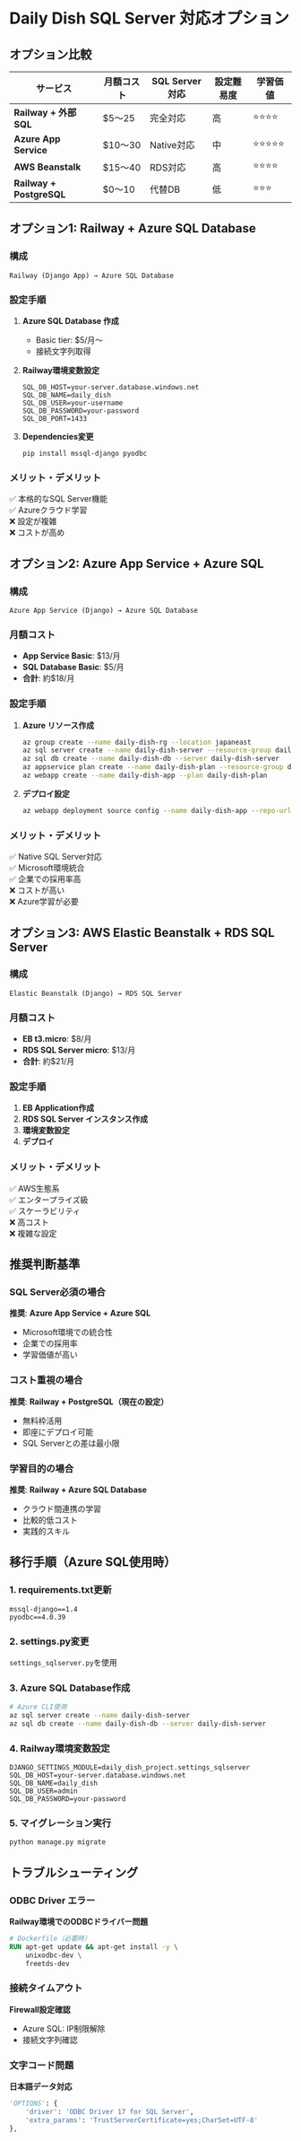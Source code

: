 # Daily Dish SQL Server 対応オプション

## オプション比較

| サービス | 月額コスト | SQL Server対応 | 設定難易度 | 学習価値 |
|---------|------------|---------------|------------|----------|
| **Railway + 外部SQL** | $5〜25 | 完全対応 | 高 | ⭐⭐⭐⭐ |
| **Azure App Service** | $10〜30 | Native対応 | 中 | ⭐⭐⭐⭐⭐ |
| **AWS Beanstalk** | $15〜40 | RDS対応 | 高 | ⭐⭐⭐⭐ |
| **Railway + PostgreSQL** | $0〜10 | 代替DB | 低 | ⭐⭐⭐ |

## オプション1: Railway + Azure SQL Database

### 構成
```
Railway (Django App) → Azure SQL Database
```

### 設定手順
1. **Azure SQL Database 作成**
   - Basic tier: $5/月〜
   - 接続文字列取得

2. **Railway環境変数設定**
   ```
   SQL_DB_HOST=your-server.database.windows.net
   SQL_DB_NAME=daily_dish
   SQL_DB_USER=your-username
   SQL_DB_PASSWORD=your-password
   SQL_DB_PORT=1433
   ```

3. **Dependencies変更**
   ```
   pip install mssql-django pyodbc
   ```

### メリット・デメリット
✅ 本格的なSQL Server機能  
✅ Azureクラウド学習  
❌ 設定が複雑  
❌ コストが高め

## オプション2: Azure App Service + Azure SQL

### 構成
```
Azure App Service (Django) → Azure SQL Database
```

### 月額コスト
- **App Service Basic**: $13/月
- **SQL Database Basic**: $5/月
- **合計**: 約$18/月

### 設定手順
1. **Azure リソース作成**
   ```bash
   az group create --name daily-dish-rg --location japaneast
   az sql server create --name daily-dish-server --resource-group daily-dish-rg
   az sql db create --name daily-dish-db --server daily-dish-server
   az appservice plan create --name daily-dish-plan --resource-group daily-dish-rg
   az webapp create --name daily-dish-app --plan daily-dish-plan
   ```

2. **デプロイ設定**
   ```bash
   az webapp deployment source config --name daily-dish-app --repo-url <GITHUB_URL>
   ```

### メリット・デメリット
✅ Native SQL Server対応  
✅ Microsoft環境統合  
✅ 企業での採用率高  
❌ コストが高い  
❌ Azure学習が必要

## オプション3: AWS Elastic Beanstalk + RDS SQL Server

### 構成
```
Elastic Beanstalk (Django) → RDS SQL Server
```

### 月額コスト
- **EB t3.micro**: $8/月
- **RDS SQL Server micro**: $13/月
- **合計**: 約$21/月

### 設定手順
1. **EB Application作成**
2. **RDS SQL Server インスタンス作成**
3. **環境変数設定**
4. **デプロイ**

### メリット・デメリット
✅ AWS生態系  
✅ エンタープライズ級  
✅ スケーラビリティ  
❌ 高コスト  
❌ 複雑な設定

## 推奨判断基準

### SQL Server必須の場合
**推奨**: **Azure App Service + Azure SQL**
- Microsoft環境での統合性
- 企業での採用率
- 学習価値が高い

### コスト重視の場合
**推奨**: **Railway + PostgreSQL（現在の設定）**
- 無料枠活用
- 即座にデプロイ可能
- SQL Serverとの差は最小限

### 学習目的の場合
**推奨**: **Railway + Azure SQL Database**
- クラウド間連携の学習
- 比較的低コスト
- 実践的スキル

## 移行手順（Azure SQL使用時）

### 1. requirements.txt更新
```
mssql-django==1.4
pyodbc==4.0.39
```

### 2. settings.py変更
`settings_sqlserver.py`を使用

### 3. Azure SQL Database作成
```bash
# Azure CLI使用
az sql server create --name daily-dish-server
az sql db create --name daily-dish-db --server daily-dish-server
```

### 4. Railway環境変数設定
```
DJANGO_SETTINGS_MODULE=daily_dish_project.settings_sqlserver
SQL_DB_HOST=your-server.database.windows.net
SQL_DB_NAME=daily_dish
SQL_DB_USER=admin
SQL_DB_PASSWORD=your-password
```

### 5. マイグレーション実行
```bash
python manage.py migrate
```

## トラブルシューティング

### ODBC Driver エラー
**Railway環境でのODBCドライバー問題**
```dockerfile
# Dockerfile（必要時）
RUN apt-get update && apt-get install -y \
    unixodbc-dev \
    freetds-dev
```

### 接続タイムアウト
**Firewall設定確認**
- Azure SQL: IP制限解除
- 接続文字列確認

### 文字コード問題
**日本語データ対応**
```python
'OPTIONS': {
    'driver': 'ODBC Driver 17 for SQL Server',
    'extra_params': 'TrustServerCertificate=yes;CharSet=UTF-8'
},
```